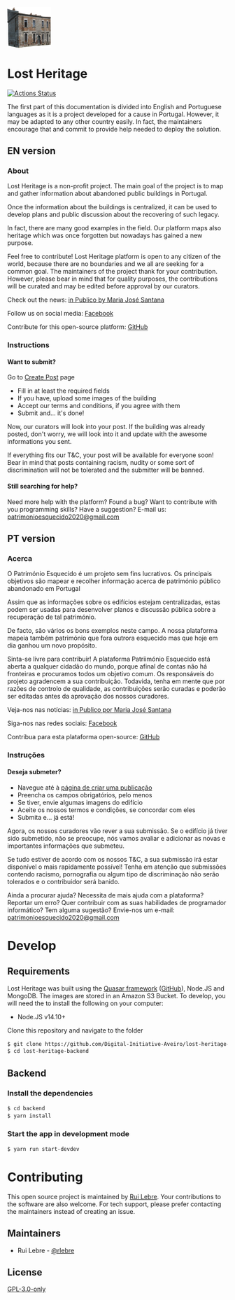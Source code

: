 <img src="https://github.com/rlebre/lost-heritage/blob/master/logo.png" alt="logo" width="100"/>

# Lost Heritage

[![Actions Status](https://github.com/Digital-Initiative-Aveiro/lost-heritage-backend/workflows/Tests/badge.svg)](https://github.com/Digital-Initiative-Aveiro/lost-heritage-backend/actions)

The first part of this documentation is divided into English and Portuguese languages as it is a project developed for a cause in Portugal. However, it may be adapted to any other country easily. In fact, the maintainers encourage that and commit to provide help needed to deploy the solution.

## EN version

### About

Lost Heritage is a non-profit project. The main goal of the project is to map and gather information about abandoned public buildings in Portugal.

Once the information about the buildings is centralized, it can be used to develop plans and public discussion about the recovering of such legacy.

In fact, there are many good examples in the field. Our platform maps also heritage which was once forgotten but nowadays has gained a new purpose.

Feel free to contribute! Lost Heritage platform is open to any citizen of the world, because there are no boundaries and we all are seeking for a common goal. The maintainers of the project thank for your contribution. However, please bear in mind that for quality purposes, the contributions will be curated and may be edited before approval by our curators.

Check out the news: [in Publico by Maria José Santana](https://www.publico.pt/2020/09/20/local/noticia/portugueses-desafiados-descobrir-patrimonio-esquecido-1932046)

Follow us on social media: [Facebook](https://www.facebook.com/patrimonioesquecido)

Contribute for this open-source platform: [GitHub](https://github.com/rlebre/lost-heritage)

### Instructions

#### Want to submit?

Go to [Create Post](https://patrimonioesquecido.ruilebre.com/new-post) page

- Fill in at least the required fields
- If you have, upload some images of the building
- Accept our terms and conditions, if you agree with them
- Submit and... it's done!

Now, our curators will look into your post. If the building was already posted, don't worry, we will look into it and update with the awesome informations you sent.

If everything fits our T&C, your post will be available for everyone soon! Bear in mind that posts containing racism, nudity or some sort of discrimination will not be tolerated and the submitter will be banned.

#### Still searching for help?

Need more help with the platform? Found a bug? Want to contribute with you programming skills? Have a suggestion? E-mail us: [patrimonioesquecido2020@gmail.com](mailto:patrimonioesquecido2020@gmail.com)

## PT version

### Acerca

O Património Esquecido é um projeto sem fins lucrativos. Os principais objetivos são mapear e recolher informação acerca de património público abandonado em Portugal

Assim que as informações sobre os edifícios estejam centralizadas, estas podem ser usadas para desenvolver planos e discussão pública sobre a recuperação de tal património.

De facto, são vários os bons exemplos neste campo. A nossa plataforma mapeia também património que fora outrora esquecido mas que hoje em dia ganhou um novo propósito.

Sinta-se livre para contribuir! A plataforma Patriimónio Esquecido está aberta a qualquer cidadão do mundo, porque afinal de contas não há fronteiras e procuramos todos um objetivo comum. Os responsáveis do projeto agradencem a sua contribuição. Todavida, tenha em mente que por razões de controlo de qualidade, as contribuições serão curadas e poderão ser editadas antes da aprovação dos nossos curadores.

Veja-nos nas notícias: [in Publico por Maria José Santana](https://www.publico.pt/2020/09/20/local/noticia/portugueses-desafiados-descobrir-patrimonio-esquecido-1932046)

Siga-nos nas redes sociais: [Facebook](https://www.facebook.com/patrimonioesquecido)

Contribua para esta plataforma open-source: [GitHub](https://github.com/rlebre/lost-heritage)

### Instruções

#### Deseja submeter?

- Navegue até à [página de criar uma publicação](https://patrimonioesquecido.ruilebre.com/new-post)
- Preencha os campos obrigatórios, pelo menos
- Se tiver, envie algumas imagens do edifício
- Aceite os nossos termos e condições, se concordar com eles
- Submita e... já está!

Agora, os nossos curadores vão rever a sua submissão. Se o edifício já tiver sido submetido, não se preocupe, nós vamos avaliar e adicionar as novas e importantes informações que submeteu.

Se tudo estiver de acordo com os nossos T&C, a sua submissão irá estar disponível o mais rapidamente possível! Tenha em atenção que submissões contendo racismo, pornografia ou algum tipo de discriminação não serão tolerados e o contribuidor será banido.

Ainda a procurar ajuda?
Necessita de mais ajuda com a plataforma? Reportar um erro? Quer contribuir com as suas habilidades de programador informático? Tem alguma sugestão? Envie-nos um e-mail: [patrimonioesquecido2020@gmail.com](mailto:patrimonioesquecido2020@gmail.com)

# Develop

## Requirements

Lost Heritage was built using the [Quasar framework](https://quasar.dev) ([GitHub](https://github.com/quasarframework/quasar)), Node.JS and MongoDB.
The images are stored in an Amazon S3 Bucket. To develop, you will need the to install the following on your computer:

- Node.JS v14.10+

Clone this repository and navigate to the folder

```bash
$ git clone https://github.com/Digital-Initiative-Aveiro/lost-heritage-backend
$ cd lost-heritage-backend
```

## Backend

### Install the dependencies

```bash
$ cd backend
$ yarn install
```

### Start the app in development mode

```bash
$ yarn run start-devdev
```

# Contributing

This open source project is maintained by [Rui Lebre](http://www.ruilebre.com). Your contributions to the software are also welcome. For tech support, please prefer contacting the maintainers instead of creating an issue.

## Maintainers

- Rui Lebre - [@rlebre](https://github.com/rlebre)

## License

[GPL-3.0-only](https://spdx.org/licenses/GPL-3.0-only.html)
